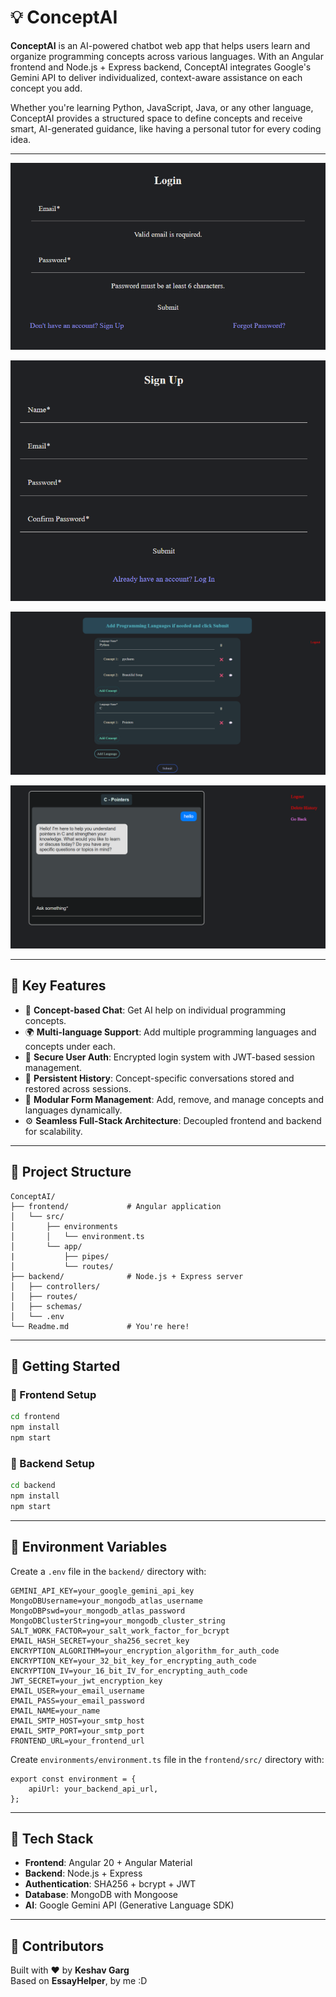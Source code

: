 # 💡 ConceptAI

**ConceptAI** is an AI-powered chatbot web app that helps users learn and organize programming concepts across various languages. With an Angular frontend and Node.js + Express backend, ConceptAI integrates Google's Gemini API to deliver individualized, context-aware assistance on each concept you add.

Whether you're learning Python, JavaScript, Java, or any other language, ConceptAI provides a structured space to define concepts and receive smart, AI-generated guidance, like having a personal tutor for every coding idea.

---

![Login Screen](Screenshots/image-2.png)

![Sign Up Screen](Screenshots/image-3.png)

![Concepts Screen](Screenshots/image.png)

![Chat Screen](Screenshots/image-1.png)

---

## 🌟 Key Features

-   🧠 **Concept-based Chat**: Get AI help on individual programming concepts.
-   🌍 **Multi-language Support**: Add multiple programming languages and concepts under each.
-   🔐 **Secure User Auth**: Encrypted login system with JWT-based session management.
-   💬 **Persistent History**: Concept-specific conversations stored and restored across sessions.
-   🧰 **Modular Form Management**: Add, remove, and manage concepts and languages dynamically.
-   ⚙️ **Seamless Full-Stack Architecture**: Decoupled frontend and backend for scalability.

---

## 🧩 Project Structure

```
ConceptAI/
├── frontend/             # Angular application
│   └── src/
│       ├── environments
│       │   └── environment.ts
│       └── app/
|           ├── pipes/
│           └── routes/
├── backend/              # Node.js + Express server
│   ├── controllers/
│   ├── routes/
│   ├── schemas/
│   └── .env
└── Readme.md             # You're here!
```

---

## 🚀 Getting Started

### 🔧 Frontend Setup

```bash
cd frontend
npm install
npm start
```

### 🔧 Backend Setup

```bash
cd backend
npm install
npm start
```

---

## 🔐 Environment Variables

Create a `.env` file in the `backend/` directory with:

```env
GEMINI_API_KEY=your_google_gemini_api_key
MongoDBUsername=your_mongodb_atlas_username
MongoDBPswd=your_mongodb_atlas_password
MongoDBClusterString=your_mongodb_cluster_string
SALT_WORK_FACTOR=your_salt_work_factor_for_bcrypt
EMAIL_HASH_SECRET=your_sha256_secret_key
ENCRYPTION_ALGORITHM=your_encryption_algorithm_for_auth_code
ENCRYPTION_KEY=your_32_bit_key_for_encrypting_auth_code
ENCRYPTION_IV=your_16_bit_IV_for_encrypting_auth_code
JWT_SECRET=your_jwt_encryption_key
EMAIL_USER=your_email_username
EMAIL_PASS=your_email_password
EMAIL_NAME=your_name
EMAIL_SMTP_HOST=your_smtp_host
EMAIL_SMTP_PORT=your_smtp_port
FRONTEND_URL=your_frontend_url
```

Create `environments/environment.ts` file in the `frontend/src/` directory with:

```env
export const environment = {
	apiUrl: your_backend_api_url,
};
```

---

## 🧠 Tech Stack

-   **Frontend**: Angular 20 + Angular Material
-   **Backend**: Node.js + Express
-   **Authentication**: SHA256 + bcrypt + JWT
-   **Database**: MongoDB with Mongoose
-   **AI**: Google Gemini API (Generative Language SDK)

---

## 🧠 Contributors

Built with ❤️ by **Keshav Garg**  
Based on **EssayHelper**, by me :D
